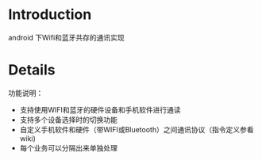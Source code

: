 # Introduction #

android 下Wifi和蓝牙共存的通讯实现

# Details #

功能说明：
  * 支持使用WIFI和蓝牙的硬件设备和手机软件进行通读
  * 支持多个设备选择时的切换功能
  * 自定义手机软件和硬件（带WIFI或Bluetooth）之间通讯协议（指令定义参看wiki)
  * 每个业务可以分隔出来单独处理
